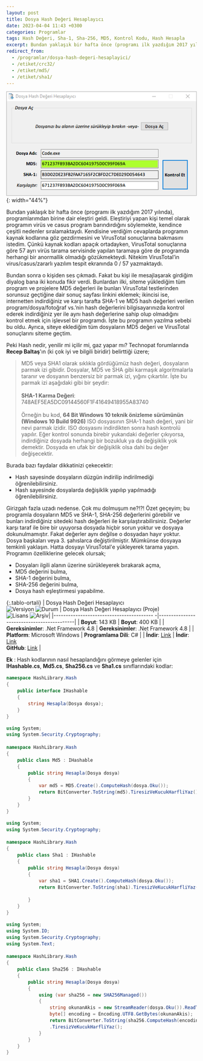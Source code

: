 ```yaml
---
layout: post
title: Dosya Hash Değeri Hesaplayıcı
date: 2023-04-04 11:43 +0300
categories: Programlar
tags: Hash Değeri, Sha-1, Sha-256, MD5, Kontrol Kodu, Hash Hesapla
excerpt: Bundan yaklaşık bir hafta önce (programı ilk yazdığım 2017 yılında), programlarımdan birine dair eleştiri geldi. Eleştiriyi yapan kişi temel olarak programın virüs ve casus program barındırdığını söylemekte, kendince çeşitli nedenler sıralamaktaydı. Kendisine verdiğim cevaplarda programın kaynak kodlarına göz gezdirmesini ve VirusTotal sonuçlarına bakmasını istedim...
redirect_from:
  - /programlar/dosya-hash-degeri-hesaplayici/
  - /etiket/crc32/
  - /etiket/md5/
  - /etiket/sha1/
---
```


![dosya-hash-hesaplayici](/images/programlar/dosya-hash-hesaplayici.png){: width="44%"}

Bundan yaklaşık bir hafta önce (programı ilk yazdığım 2017 yılında), programlarımdan birine dair eleştiri geldi. Eleştiriyi yapan kişi temel olarak programın virüs ve casus program barındırdığını söylemekte, kendince çeşitli nedenler sıralamaktaydı. Kendisine verdiğim cevaplarda programın kaynak kodlarına göz gezdirmesini ve VirusTotal sonuçlarına bakmasını istedim. Çünkü kaynak kodları apaçık ortadayken, VirusTotal sonuçlarına göre 57 ayrı virüs tarama servisinde yapılan taramaya göre de programda herhangi bir anormallik olmadığı gözükmekteydi. Nitekim VirusTotal’in virus/casus/zararlı yazılım tespit ekranında 0 / 57 yazmaktaydı.

Bundan sonra o kişiden ses çıkmadı. Fakat bu kişi ile mesajlaşarak girdiğim diyalog bana iki konuda fikir verdi. Bunlardan ilki, siteme yüklediğim tüm program ve projelere MD5 değerleri ile bunları VirusTotal testlerinden sorunsuz geçtiğine dair sonuç sayfası linkini eklemek; ikincisi ise, internetten indirdiğiniz ve karşı tarafta SHA-1 ve MD5 hash değerleri verilen program/dosya/fotoğraf vs.’nin hash değerlerini bilgisayarınızda kontrol ederek indirdiğiniz yer ile aynı hash değerlerine sahip olup olmadığını kontrol etmek için işlevsel bir programdı. İşte bu programın yazılma sebebi bu oldu. Ayrıca, siteye eklediğim tüm dosyaların MD5 değeri ve VirusTotal sonuçlarını siteme geçtim.

Peki Hash nedir, yenilir mi içilir mi, gaz yapar mı? Technopat forumlarında **Recep Baltaş**'ın (ki çok iyi ve bilgili biridir) belirttiği üzere;

> MD5 veya SHA1 olarak sıklıkla gördüğümüz hash değeri, dosyaların parmak izi gibidir. Dosyalar, MD5 ve SHA gibi karmaşık algoritmalarla taranır ve dosyanın benzersiz bir parmak izi, yığını çıkartılır. İşte bu parmak izi aşağıdaki gibi bir şeydir: <br><br> **SHA-1 Karma Değeri**: 748AEF5EA5DC09144560F1F41649418955A83740 <br><br> Örneğin bu kod, **64 Bit Windows 10 teknik önizleme sürümünün (Windows 10 Build 9926)** ISO dosyasının SHA-1 hash değeri, yani bir nevi parmak izidir. ISO dosyasını indirdikten sonra hash kontrolü yapılır. Eğer kontrol sonunda birebir yukarıdaki değerler çıkıyorsa, indirdiğiniz dosyada herhangi bir bozukluk ya da değişiklik yok demektir. Dosyada en ufak bir değişiklik olsa dahi bu değer değişecektir.

Burada bazı faydalar dikkatinizi çekecektir:

- Hash sayesinde dosyaların düzgün indirilip indirilmediği öğrenilebilirsiniz.
- Hash sayesinde dosyalarda değişiklik yapılıp yapılmadığı öğrenilebilirsiniz.

Girizgah fazla uzadı nedense. Çok mu dolmuşum ne?!?! Özet geçeyim; bu programla dosyaların MD5 ve SHA-1, SHA-256 değerlerini görebilir ve bunları indirdiğiniz sitedeki hash değerleri ile karşılaştırabilirsiniz. Değerler karşı taraf ile bire bir uyuyorsa dosyada hiçbir sorun yoktur ve dosyaya dokunulmamıştır. Fakat değerler aynı değilse o dosyadan hayır yoktur. Dosya başkaları veya 3. şahıslarca değiştirilmiştir. Mümkünse dosyaya temkinli yaklaşın. Hatta dosyayı VirusTotal'e yükleyerek tarama yapın. Programın özelliklerine gelecek olursak;

- Dosyaları ilgili alanın üzerine sürükleyerek bırakarak açma,
- MD5 değerini bulma,
- SHA-1 değerini bulma,
- SHA-256 değerini bulma,
- Dosya hash eşleştirmesi yapabilme.

{:.tablo-ortali}
| Dosya Hash Değeri Hesaplayıcı <br>![Versiyon](https://img.shields.io/badge/Versiyon-1.14-blueviolet.svg?style=flat) ![Durum](https://img.shields.io/badge/Durum-Çalışıyor-success.svg?style=flat) | Dosya Hash Değeri Hesaplayıcı (Proje)<br>![Lisans](https://img.shields.io/badge/Lisans-MIT-blue.svg?style=flat) ![Arşiv](https://img.shields.io/badge/Arşiv-orange.svg?style=flat)|
|----------------------------------------- -|-------------------------------------------|
| **Boyut**: 143 KB | **Boyut**: 400 KB |
| **Gereksinimler**: .Net Framework 4.8 | **Gereksinimler**: .Net Framework 4.8 |
| **Platform**: Microsoft Windows | **Programlama Dili**: C# |
| **İndir**: [Link](https://www.dropbox.com/s/qm72jn7xtsd2hxw/dosya-hash-degeri-hesaplayici.zip?dl=1) | **İndir**: [Link](https://www.dropbox.com/s/ycsfp8q8ad20ind/dosya-hash-degeri-hesaplayici-proje.zip?dl=1) <br> **GitHub**: [Link](https://github.com/Umut-D/Dosya-Hash-Hesaplayici) |

**Ek** : Hash kodlarının nasıl hesaplandığını görmeye gelenler için **IHashable.cs**, **Md5.cs**, **Sha256.cs** ve **Sha1.cs** sınıflarındaki kodlar:

```csharp
namespace HashLibrary.Hash
{
    public interface IHashable
    {
        string Hesapla(Dosya dosya);
    }
}
```

<div id="ara"></div>

```csharp
using System;
using System.Security.Cryptography;

namespace HashLibrary.Hash
{
    public class Md5 : IHashable
    {
        public string Hesapla(Dosya dosya)
        {
            var md5 = MD5.Create().ComputeHash(dosya.Oku());
            return BitConverter.ToString(md5).TiresizVeKucukHarfliYaz();
        }
    }
}
```

<div id="ara"></div>

```csharp
using System;
using System.Security.Cryptography;

namespace HashLibrary.Hash
{
    public class Sha1 : IHashable
    {
        public string Hesapla(Dosya dosya)
        {
            var sha1 = SHA1.Create().ComputeHash(dosya.Oku());
            return BitConverter.ToString(sha1).TiresizVeKucukHarfliYaz();

        }
    }
}
```

<div id="ara"></div>

```csharp
using System;
using System.IO;
using System.Security.Cryptography;
using System.Text;

namespace HashLibrary.Hash
{
    public class Sha256 : IHashable
    {
        public string Hesapla(Dosya dosya)
        {
            using (var sha256 = new SHA256Managed())
            {
                string okunanAkis = new StreamReader(dosya.Oku()).ReadToEnd();
                byte[] encoding = Encoding.UTF8.GetBytes(okunanAkis);
                return BitConverter.ToString(sha256.ComputeHash(encoding))
                .TiresizVeKucukHarfliYaz();
            }
        }
    }
}
```
